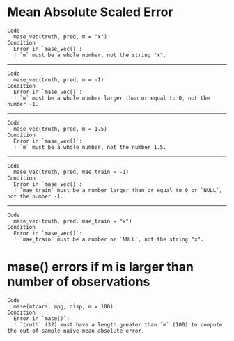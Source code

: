 # Mean Absolute Scaled Error

    Code
      mase_vec(truth, pred, m = "x")
    Condition
      Error in `mase_vec()`:
      ! `m` must be a whole number, not the string "x".

---

    Code
      mase_vec(truth, pred, m = -1)
    Condition
      Error in `mase_vec()`:
      ! `m` must be a whole number larger than or equal to 0, not the number -1.

---

    Code
      mase_vec(truth, pred, m = 1.5)
    Condition
      Error in `mase_vec()`:
      ! `m` must be a whole number, not the number 1.5.

---

    Code
      mase_vec(truth, pred, mae_train = -1)
    Condition
      Error in `mase_vec()`:
      ! `mae_train` must be a number larger than or equal to 0 or `NULL`, not the number -1.

---

    Code
      mase_vec(truth, pred, mae_train = "x")
    Condition
      Error in `mase_vec()`:
      ! `mae_train` must be a number or `NULL`, not the string "x".

# mase() errors if m is larger than number of observations

    Code
      mase(mtcars, mpg, disp, m = 100)
    Condition
      Error in `mase()`:
      ! `truth` (32) must have a length greater than `m` (100) to compute the out-of-sample naive mean absolute error.

